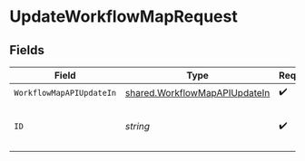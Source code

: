 # UpdateWorkflowMapRequest


## Fields

| Field                                                                                 | Type                                                                                  | Required                                                                              | Description                                                                           |
| ------------------------------------------------------------------------------------- | ------------------------------------------------------------------------------------- | ------------------------------------------------------------------------------------- | ------------------------------------------------------------------------------------- |
| `WorkflowMapAPIUpdateIn`                                                              | [shared.WorkflowMapAPIUpdateIn](../../../pkg/models/shared/workflowmapapiupdatein.md) | :heavy_check_mark:                                                                    | N/A                                                                                   |
| `ID`                                                                                  | *string*                                                                              | :heavy_check_mark:                                                                    | The unique ID of the workflow map                                                     |